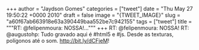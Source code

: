 
+++
author = "Jaydson Gomes"
categories = ["tweet"]
date = "Thu May 27 19:50:22 +0000 2010"
draft = false
image = "{TWEET_IMAGE}"
slug = "a60f67ab663918e63a390449baa552be7c942155"
tags = ["tweet"]
title = """RT: @felipenmoura: NOSSA!..."""
+++
RT: @felipenmoura: NOSSA! RT: @augustohp: Tudo gravado aqui é #html5 e #js. Desde as texturas, polígonos até o som. http://bit.ly/dCFjeM!
